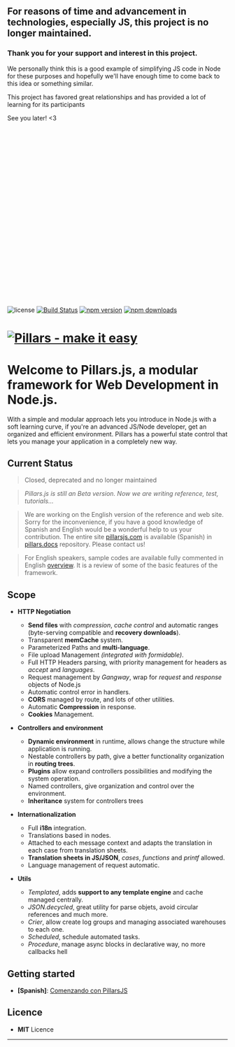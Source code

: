 ## For reasons of time and advancement in technologies, especially JS, this project is no longer maintained.
### Thank you for your support and interest in this project.

We personally think this is a good example of simplifying JS code in Node for these purposes and hopefully we'll have enough time to come back to this idea or something similar.

This project has favored great relationships and has provided a lot of learning for its participants

See you later! <3

<br/><br/><br/><br/><br/><br/><br/><br/><br/><br/><br/><br/><br/><br/><br/>
---

![license](https://img.shields.io/badge/license-MIT-blue.svg ) [![Build Status](https://img.shields.io/travis/pillarsjs/pillars/master.svg)](https://travis-ci.org/pillarsjs/pillars) [![npm version](https://img.shields.io/npm/v/pillars.svg)](https://www.npmjs.com/package/pillars) [![npm downloads](https://img.shields.io/npm/dm/pillars.svg)](https://www.npmjs.com/package/pillars)

# [![Pillars - make it easy ](http://pillarsjs.com/img/pillars.png)](http://pillarsjs.com/)

# Welcome to **Pillars.js**, a modular framework for Web Development in Node.js.

With a simple and modular approach lets you introduce in Node.js with a soft learning curve, if you're an advanced JS/Node developer, get an organized and efficient environment. Pillars has a powerful state control that lets you manage your application in a completely new way.

## Current Status

> Closed, deprecated and no longer maintained

> *Pillars.js is still an Beta version. Now we are writing reference, test, tutorials...*

> We are working on the English version of the reference and web site. Sorry for the inconvenience, if you have a good knowledge of Spanish and English would be a wonderful help to us your contribution. The entire site [pillarsjs.com](http://pillarsjs.com) is available (Spanish) in [pillars.docs](https://github.com/pillarsjs/pillars.docs) repository. Please contact us!

> For English speakers, sample codes are available fully commented in English [overview](https://github.com/pillarsjs/pillars/blob/master/examples/overview/app.js). It is a review of some of the basic features of the framework.

## Scope

- **HTTP Negotiation**
  - **Send files** with *compression*, *cache control* and automatic ranges (byte-serving compatible and **recovery downloads**).
  - Transparent **memCache** system.
  - Parameterized Paths and **multi-language**.
  - File upload Management *(integrated with formidable)*.
  - Full HTTP Headers parsing, with priority management for headers as *accept* and *languages*.
  - Request management by *Gangway*, wrap for *request* and *response* objects of Node.js 
  - Automatic control error in handlers.
  - **CORS** managed by route, and lots of other utilities.
  - Automatic **Compression** in response.
  - **Cookies** Management.

- **Controllers and environment**
  - **Dynamic environment** in runtime, allows change the structure while application is running.
  - Nestable controllers by path, give a better functionality organization in **routing trees**.
  - **Plugins** allow expand controllers possibilities and modifying the system operation.
  - Named controllers, give organization and control over the environment.
  - **Inheritance** system for controllers trees

- **Internationalization**
  - Full **i18n** integration.
  - Translations based in nodes. 
  - Attached to each message context and adapts the translation in each case from translation sheets.
  - **Translation sheets in JS/JSON**, *cases*, *functions* and *printf* allowed.
  - Language management of request automatic.

- **Utils**
  - *Templated*, adds **support to any template engine** and cache managed centrally.
  - *JSON.decycled*, great utility for parse objets, avoid circular references and much more.
  - *Crier*, allow create log groups and managing associated warehouses to each one.
  - *Scheduled*, schedule automated tasks.
  - *Procedure*, manage async blocks in declarative way, no more callbacks hell


## Getting started

 - **[Spanish]**: [Comenzando con PillarsJS](https://github.com/pillarsjs/pillars/wiki/Comenzando-con-Pillars.js)


## Licence
 - **MIT** Licence

---
 

